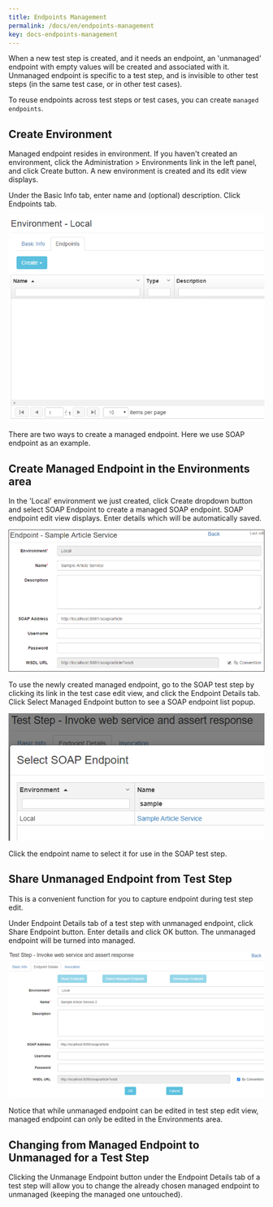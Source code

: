 ```yaml
---
title: Endpoints Management
permalink: /docs/en/endpoints-management
key: docs-endpoints-management
---
```

When a new test step is created, and it needs an endpoint, an 'unmanaged' endpoint with empty values will be created and associated with it. Unmanaged endpoint is specific to a test step, and is invisible to other test steps (in the same test case, or in other test cases).

To reuse endpoints across test steps or test cases, you can create `managed endpoints`.

## Create Environment
Managed endpoint resides in environment. If you haven't created an environment, click the Administration > Environments link in the left panel, and click Create button. A new environment is created and its edit view displays.
 
Under the Basic Info tab, enter name and (optional) description. Click Endpoints tab.

![Environment](../../screenshots/env-mgmt/environment.png)

There are two ways to create a managed endpoint. Here we use SOAP endpoint as an example.

## Create Managed Endpoint in the Environments area
In the 'Local' environment we just created, click Create dropdown button and select SOAP Endpoint to create a managed SOAP endpoint. SOAP endpoint edit view displays. Enter details which will be automatically saved.

![Managed SOAP Endpoint](../../screenshots/env-mgmt/managed-soap-endpoint.png)

To use the newly created managed endpoint, go to the SOAP test step by clicking its link in the test case edit view, and click the Endpoint Details tab. Click Select Managed Endpoint button to see a SOAP endpoint list popup. 

![Select Managed Endpoint](../../screenshots/env-mgmt/select-managed-endpoint.png)

Click the endpoint name to select it for use in the SOAP test step.

## Share Unmanaged Endpoint from Test Step
This is a convenient function for you to capture endpoint during test step edit.

Under Endpoint Details tab of a test step with unmanaged endpoint, click Share Endpoint button. Enter details and click OK button. The unmanaged endpoint will be turned into managed.

![Share Unmanaged Endpoint](../../screenshots/env-mgmt/share-unmanaged-endpoint.png)

Notice that while unmanaged endpoint can be edited in test step edit view, managed endpoint can only be edited in the Environments area.

## Changing from Managed Endpoint to Unmanaged for a Test Step
Clicking the Unmanage Endpoint button under the Endpoint Details tab of a test step will allow you to change the already chosen managed endpoint to unmanaged (keeping the managed one untouched).
 